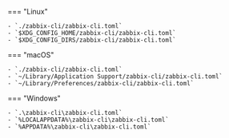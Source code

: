 === "Linux"

    - `./zabbix-cli/zabbix-cli.toml`
    - `$XDG_CONFIG_HOME/zabbix-cli/zabbix-cli.toml`
    - `$XDG_CONFIG_DIRS/zabbix-cli/zabbix-cli.toml`

=== "macOS"

    - `./zabbix-cli/zabbix-cli.toml`
    - `~/Library/Application Support/zabbix-cli/zabbix-cli.toml`
    - `~/Library/Preferences/zabbix-cli/zabbix-cli.toml`

=== "Windows"

    - `.\zabbix-cli\zabbix-cli.toml`
    - `%LOCALAPPDATA%\zabbix-cli\zabbix-cli.toml`
    - `%APPDATA%\zabbix-cli\zabbix-cli.toml`
